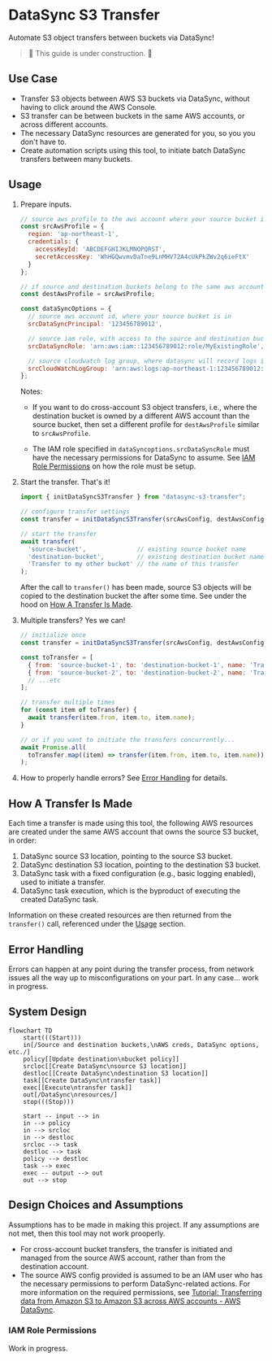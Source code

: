 # DataSync S3 Transfer
Automate S3 object transfers between buckets via DataSync!

> 🚧 This guide is under construction. 🚧

## Use Case

- Transfer S3 objects between AWS S3 buckets via DataSync, without having to click around the AWS Console.
- S3 transfer can be between buckets in the same AWS accounts, or across different accounts.
- The necessary DataSync resources are generated for you, so you you don't have to.
- Create automation scripts using this tool, to initiate batch DataSync transfers between many buckets.

## Usage

1. Prepare inputs.

   ```js
   // source aws profile to the aws account where your source bucket is in
   const srcAwsProfile = {
     region: 'ap-northeast-1',
     credentials: {
       accessKeyId: 'ABCDEFGHIJKLMNOPQRST',
       secretAccessKey: 'WhHGQwvmvDaTne9LnMHV72A4cUkPkZWv2q6ieFtX'
     }
   };
   
   // if source and destination buckets belong to the same aws account, then...
   const destAwsProfile = srcAwsProfile;
   
   const dataSyncOptions = {
     // source aws account id, where your source bucket is in
     srcDataSyncPrincipal: '123456789012',
   
     // source iam role, with access to the source and destination buckets (see docs to set permissions)
     srcDataSyncRole: 'arn:aws:iam::123456789012:role/MyExistingRole',
   
     // source cloudwatch log group, where datasync will record logs into
     srcCloudWatchLogGroup: 'arn:aws:logs:ap-northeast-1:123456789012:log-group:/aws/datasync:*'
   };
   ```

   Notes:

   - If you want to do cross-account S3 object transfers, i.e., where the destination bucket is owned by a different AWS account than the source bucket, then set a different profile for `destAwsProfile` similar to `srcAwsProfile`.

   - The IAM role specified in `dataSyncoptions.srcDataSyncRole` must have the necessary permissions for DataSync to assume. See [IAM Role Permissions](#iam-role-permissions) on how the role must be setup.
   

1. Start the transfer. That's it!
   ```js
   import { initDataSyncS3Transfer } from "datasync-s3-transfer";

   // configure transfer settings
   const transfer = initDataSyncS3Transfer(srcAwsConfig, destAwsConfig, dataSyncOptions);
   
   // start the transfer
   await transfer(
     'source-bucket',              // existing source bucket name
     'destination-bucket',         // existing destination bucket name
     'Transfer to my other bucket' // the name of this transfer
   );
   ```

   After the call to `transfer()` has been made, source S3 objects will be copied to the destination bucket the after some time. See under the hood on [How A Transfer Is Made](#how-a-transfer-is-made).

1. Multiple transfers? Yes we can!

   ```js
   // initialize once
   const transfer = initDataSyncS3Transfer(srcAwsConfig, destAwsConfig, dataSyncOptions);
   
   const toTransfer = [
     { from: 'source-bucket-1', to: 'destination-bucket-1', name: 'Transfer task 1' },
     { from: 'source-bucket-2', to: 'destination-bucket-2', name: 'Transfer task 2' },
     // ...etc
   ];
   
   // transfer multiple times
   for (const item of toTransfer) {
     await transfer(item.from, item.to, item.name);
   }
   
   // or if you want to initiate the transfers concurrently...
   await Promise.all(
     toTransfer.map((item) => transfer(item.from, item.to, item.name))
   );
   ```

1. How to properly handle errors? See [Error Handling](#error-handling) for details.

## How A Transfer Is Made

Each time a transfer is made using this tool, the following AWS resources are created under the same AWS account that owns the source S3 bucket, in order:

1. DataSync source S3 location, pointing to the source S3 bucket.
1. DataSync destination S3 location, pointing to the destination S3 bucket.
1. DataSync task with a fixed configuration (e.g., basic logging enabled), used to initiate a transfer.
1. DataSync task execution, which is the byproduct of executing the created DataSync task.

Information on these created resources are then returned from the `transfer()` call, referenced under the [Usage](#usage) section.

## Error Handling

Errors can happen at any point during the transfer process, from network issues all the way up to misconfigurations on your part. In any case... work in progress.

## System Design

```mermaid
flowchart TD
    start(((Start)))
    in[/Source and destination buckets,\nAWS creds, DataSync options, etc./]
    policy[[Update destination\nbucket policy]]
    srcloc[[Create DataSync\nsource S3 location]]
    destloc[[Create DataSync\ndestination S3 location]]
    task[[Create DataSync\ntransfer task]]
    exec[[Execute\ntransfer task]]
    out[/DataSync\nresources/]
    stop(((Stop)))

    start -- input --> in
    in --> policy
    in --> srcloc
    in --> destloc
    srcloc --> task
    destloc --> task
    policy --> destloc
    task --> exec
    exec -- output --> out
    out --> stop
```

## Design Choices and Assumptions

Assumptions has to be made in making this project. If any assumptions
are not met, then this tool may not work prooperly.

- For cross-account bucket transfers, the transfer is initiated and managed from the source AWS account, rather than from the destination account.
- The source AWS config provided is assumed to be an IAM user who has the
  necessary permissions to perform DataSync-related actions. For more
  information on the required permissions, see [Tutorial: Transferring data from Amazon S3 to Amazon S3 across AWS accounts - AWS DataSync][1].

### IAM Role Permissions

Work in progress.

[1]: https://docs.aws.amazon.com/datasync/latest/userguide/tutorial_s3-s3-cross-account-transfer.html#awsui-tabs-1-9159-user-permissions-2
[2]: https://repost.aws/knowledge-center/s3-large-transfer-between-buckets